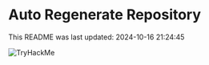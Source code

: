 # Auto Regenerate Repository

This README was last updated: 2024-10-16 21:24:45

 ![TryHackMe](https://tryhackme.com/badge/533634)